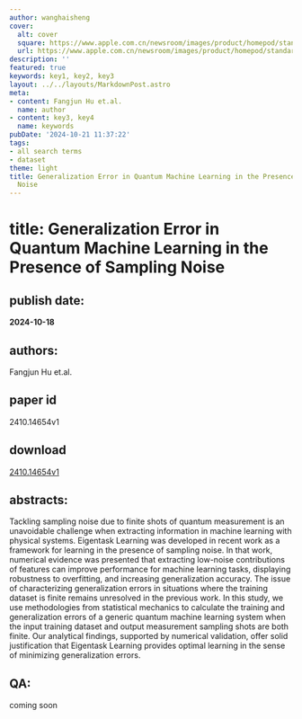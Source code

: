 ```yaml
---
author: wanghaisheng
cover:
  alt: cover
  square: https://www.apple.com.cn/newsroom/images/product/homepod/standard/Apple-HomePod-hero-230118_big.jpg.large_2x.jpg
  url: https://www.apple.com.cn/newsroom/images/product/homepod/standard/Apple-HomePod-hero-230118_big.jpg.large_2x.jpg
description: ''
featured: true
keywords: key1, key2, key3
layout: ../../layouts/MarkdownPost.astro
meta:
- content: Fangjun Hu et.al.
  name: author
- content: key3, key4
  name: keywords
pubDate: '2024-10-21 11:37:22'
tags:
- all search terms
- dataset
theme: light
title: Generalization Error in Quantum Machine Learning in the Presence of Sampling
  Noise
---
```


# title: Generalization Error in Quantum Machine Learning in the Presence of Sampling Noise 
## publish date: 
**2024-10-18** 
## authors: 
  Fangjun Hu et.al. 
## paper id
2410.14654v1
## download
[2410.14654v1](http://arxiv.org/abs/2410.14654v1)
## abstracts:
Tackling sampling noise due to finite shots of quantum measurement is an unavoidable challenge when extracting information in machine learning with physical systems. Eigentask Learning was developed in recent work as a framework for learning in the presence of sampling noise. In that work, numerical evidence was presented that extracting low-noise contributions of features can improve performance for machine learning tasks, displaying robustness to overfitting, and increasing generalization accuracy. The issue of characterizing generalization errors in situations where the training dataset is finite remains unresolved in the previous work. In this study, we use methodologies from statistical mechanics to calculate the training and generalization errors of a generic quantum machine learning system when the input training dataset and output measurement sampling shots are both finite. Our analytical findings, supported by numerical validation, offer solid justification that Eigentask Learning provides optimal learning in the sense of minimizing generalization errors.
## QA:
coming soon
